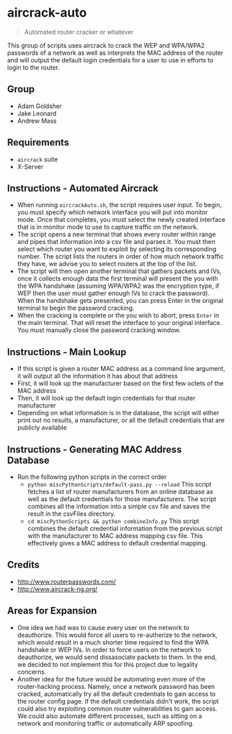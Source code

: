 # aircrack-auto
> Automated router cracker or whatever

This group of scripts uses aircrack to crack the WEP and WPA/WPA2 passwords of a network as well as interprets the MAC address of the router and will output the default login credentials for a user to use in efforts to login to the router.

## Group
- Adam Goldsher <goldshe2>
- Jake Leonard <jleonrd2>
- Andrew Mass <amass2>

## Requirements
- `aircrack` suite
- X-Server

## Instructions - Automated Aircrack
- When running `aircrackAuto.sh`, the script requires user input. To begin, you must specify which network interface you will put into monitor mode. Once that completes, you must select the newly created interface that is in monitor mode to use to capture traffic on the network.
- The script opens a new terminal that shows every router within range and pipes that information into a csv file and parses it. You must then select which router you want to exploit by selecting its corresponding number. The script lists the routers in order of how much network traffic they have, we advise you to select routers at the top of the list.
- The script will then open another terminal that gathers packets and IVs, once it collects enough data the first terminal will present the you with the WPA handshake (assuming WPA/WPA2 was the encryption type, if WEP then the user must gather enough IVs to crack the password). When the handshake gets presented, you can press Enter in the original terminal to begin the password cracking.
- When the cracking is complete or the you wish to abort, press `Enter` in the main terminal. That will reset the interface to your original interface. You must manually close the password cracking window.

## Instructions - Main Lookup
- If this script is given a router MAC address as a command line argument, it will output all the information it has about that address
- First, it will look up the manufacturer based on the first few octets of the MAC address
- Then, it will look up the default login credentials for that router manufacturer
- Depending on what information is in the database, the script will either print out no results, a manufacturer, or all the default credentials that are publicly available

## Instructions - Generating MAC Address Database
- Run the following python scripts in the correct order
    - `python miscPythonScripts/default-pass.py --reload` This script fetches a list of router manufacturers from an online database as well as the default credentials for those manufacturers. The script combines all the information into a simple csv file and saves the result in the csvFiles directory.
    - `cd miscPythonScripts && python combineInfo.py` This script combines the default credential information from the previous script with the manufacturer to MAC address mapping csv file. This effectively gives a MAC address to default credential mapping.


## Credits
- http://www.routerpasswords.com/
- http://www.aircrack-ng.org/

## Areas for Expansion
- One idea we had was to cause every user on the network to deauthorize. This would force all users to re-autherize to the network, which would result in a much shorter time required to find the WPA handshake or WEP IVs. In order to force users on the network to deauthorize, we would send dissasociate packets to them. In the end, we decided to not implement this for this project due to legality concerns.
- Another idea for the future would be automating even more of the router-hacking process. Namely, once a network password has been cracked, automatically try all the default credentials to gain access to the router config page. If the default credentials didn't work, the script could also try exploiting common router vulnerabilities to gain access. We could also automate different processes, such as sitting on a network and monitoring traffic or automatically ARP spoofing.

